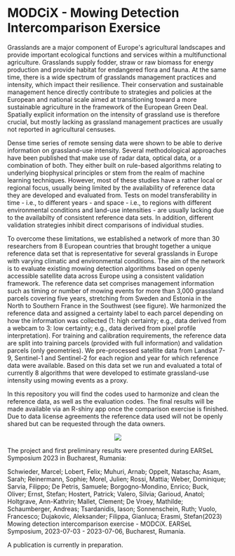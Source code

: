 # MODCiX - Mowing Detection Intercomparison Exersice

Grasslands are a major component of Europe's agricultural landscapes and provide important ecological functions and services within a multifunctional agriculture. Grasslands supply fodder, straw or raw biomass for energy production and provide habitat
for endangered flora and fauna. At the same time, there is a wide spectrum of grasslands management practices and intensity, which impact their resilience. Their conservation and sustainable management hence directly contribute to strategies and
policies at the European and national scale aimed at transitioning toward a more sustainable agriculture in the framework of the European Green Deal. Spatially explicit information on the intensity of grassland use is therefore crucial, but mostly
lacking as grassland management practices are usually not reported in agricultural censuses.

Dense time series of remote sensing data were shown to be able to derive information on grassland-use intensity. Several methodological approaches have been published that make use of radar data, optical data, or a combination of both. They either built
on rule-based algorithms relating to underlying biophysical principles or stem from the realm of machine learning techniques. However, most of these studies have a rather local or regional focus, usually being limited by the availability of reference
data they are developed and evaluated from. Tests on model transferability in time - i.e., to different years - and space - i.e., to regions with different environmental conditions and land-use intensities - are usually lacking due to the availabilty of
consistent reference data sets. In addition, different validation strategies inhibit direct comparisons of individual studies. 

To overcome these limitations, we established a network of more than 30 researchers from 8 European countries that brought together a unique reference data set that is representative for several grasslands in Europe with varying climatic and
environmental conditions. The aim of the network is to evaluate existing mowing detection algorithms based on openly accessible satellite data across Europe using a consistent validation framework. The reference data set comprises management information
such as timing or number of mowing events for more than 3,000 grassland parcels covering five years, stretching from Sweden and Estonia in the North to Southern France in the Southwest (see figure). We harmonized the reference data and assigned a certainty label to
each parcel depending on how the information was collected (1: high certainty; e.g., data derived from a webcam to 3: low certainty; e.g., data derived from pixel profile interpretation). For training and calibration requirements, the
reference data are split into training parcels (provided with full information) and validation parcels (only geometries). We pre-processed satellite data from Landsat 7-9, Sentinel-1 and Sentinel-2 for each region and year for which reference data were
available. Based on this data set we run and evaluated a total of currently 8 algorithms that were developed to estimate grassland-use intensity using mowing events as a proxy.

In this repository you will find the codes used to harmonize and clean the reference data, as well as the evaluation codes. The final results will be made available via an R-shiny app once the comparison exercise is finished. Due to data license 
agreements the reference data used will not be openly shared but can be requested through the data owners.


<p align="center">
  <img src="https://github.com/geo-masc/modcix/blob/main/figures/modcix_data_regions.png">
</p>

The project and first preliminary results were presented during EARSeL Symposium 2023 in Bucharest, Rumania: 

Schwieder, Marcel; Lobert, Felix; Muhuri, Arnab; Oppelt, Natascha; Asam, Sarah; Reinermann, Sophie; Morel, Julien; Rossi, Mattia; Weber, Dominique; Sarvia, Filippo; De Petris, Samuele; Borgogno-Mondino, Enrico; Buck, Oliver; Ernst, Stefan; Hostert, Patrick; Valero, Silvia; Garioud, Anatol; Holtgrave, 
Ann-Kathrin; Mallet, Clement; De Vroey, Mathilde; Schaumberger, Andreas; Tsardanidis, Iason; Sonnenschein, Ruth; Vuolo, Francesco; Dujakovic, Aleksander; Filippa, Gianluca; Erasmi, Stefan(2023) Mowing detection intercomparison exercise - MODCiX. 
EARSeL Symposium, 2023-07-03 - 2023-07-06, Bucharest, Rumania.

A publication is currently in preparation.

